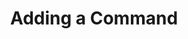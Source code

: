 ---
title: Adding a Command
position: 1.1
type: ""
description: How to add your own cmd to the IDC

content_markdown: |-
    The IDC allows you to add any **method** as a command you can run from the terminal in-game. Methods you use as cmds can be public or private, static or not.

    Just keep in mind that if your cmd is not static then it will be called once per class instance, while static cmds will only be called once.
    So if you have 10 enemies each with a `Kill` method, then running the `Kill` cmd will call it 10 times, once on each enemy.

    Your new cmds will be added to the IDC when your class is registered (for example on `Start()`). Registered classes can be MonoBehaviours or normal C# classes, and normal C# classes can also be static.

    There is no need to unregister classes as The IDC will automatically detect when a class is 
    no longer used in the game and will remove it when the Garbage Collector runs.

    The following cmd changes the player health and returns the new value, which is then printed to the IDC.
    ![heal-player-cmd](idc-heal-player-cmd.png)

    While typing a command's name you will see suggestions and can choose one by highlighting it with the arrow keys then pressing '**TAB**' to autocomplete it.
    Once a command's name is fully typed you will see all the parameters of the command that you need to pass.

    Each parameter is entered by putting a dash '**-**' followed by a space and then the value you want. If the parameter is a string you can either put
    double quotes or not. If you want to put double quotes inside your string then escape it with '**\**'. For example **"My special \"string\" that has double quotes"**.

    If your parameter is a class or a struct then you need to use brackets '**()**'. If you want to pass parameters to the class/struct constructor then put them
    between the brackets, separated by commas.

    Returned values from your commands (if any) are printed to the console.

    ![example-cmd](idc-example-cmd.png)

    Always remember to register your classes, otherwise your IDC cmds and variables will not be picked up.
    {: .warning }

    Cmd names **must** contain only letters, numbers, and underscore.
    {: .warning }

right_code_blocks:
  - title: Example 1
    language: csharp
    code_block: |-
      using IDC;  //The IDC namespace is always required

      class Player : MonoBehaviour
      {
          int health;
          public int maxHealth = 100;

          void Start()
          {
              health = maxHealth;

              //Remember to register your classes!
              IDCUtils.IDC.AddClass(this);
          }

          //Since no cmd name is given, the IDC
          //will use the method name 'HealPlayer' as the cmd name
          [IDCCmd]
          public int HealPlayer(int healAmount)
          {
              health += healAmount;

              if (health > maxHealth)
                  health = maxHealth;

              //We return the new health. This will be shown on the console!
              return health;
          }
      }
  - title: Example 2
    language: csharp
    code_block: |-
      using IDC;  //The IDC namespace is always required

      class Enemy : MonoBehaviour
      {
          public int health = 100;

          void Start()
          {
              //Each enemy created registers with the IDC
              IDCUtils.IDC.AddClass(this);
          }

          //When the 'KillAllEnemies' method is called from the IDC, 
          //it will run on each enemy, therefore killing all enemies
          [IDCCmd("KillAllEnemies")]
          void KillEnemy()
          {
              Destroy(gameObject);
          }
      }
  - title: Example 3
    language: csharp
    code_block: |-
      using IDC;  //The IDC namespace is always required

      class Enemy : MonoBehaviour
      {
          public int health = 100;

          void Start()
          {
              //Each enemy created registers with the IDC
              IDCUtils.IDC.AddClass(this);
          }

          /*Cmd name, description and access level. 
          Name and description are shown in the IDC autocomplete.
          The access level specifies where the cmd will be available.
          In this case, this cmd will only be available in the editor 
          and in dev builds.*/
          [IDCCmd("KillAllEnemies", "Destroy all enemy gameobjects", AccessLevel.EditorAndDevBuild)]
          void KillEnemy()
          {
              Destroy(gameObject);
          }
      }
  - title: Example 4
    language: csharp
    code_block: |-
      using IDC;  //The IDC namespace is always required

      class Player : MonoBehaviour
      {
          public int maxHealth = 100;
          int health;

          void Start()
          {
              health = maxHealth;
              IDCUtils.IDC.AddClass(this);
          }

          //Multiple IDC cmds can be made from
          //a single method
          [IDCCmd]
          [IDCCmd("SetPlayerHealth")]
          public void HealPlayer(int healAmount)
          {
              health += healAmount;

              if (health > maxHealth)
                  health = maxHealth;
          }
      }
---